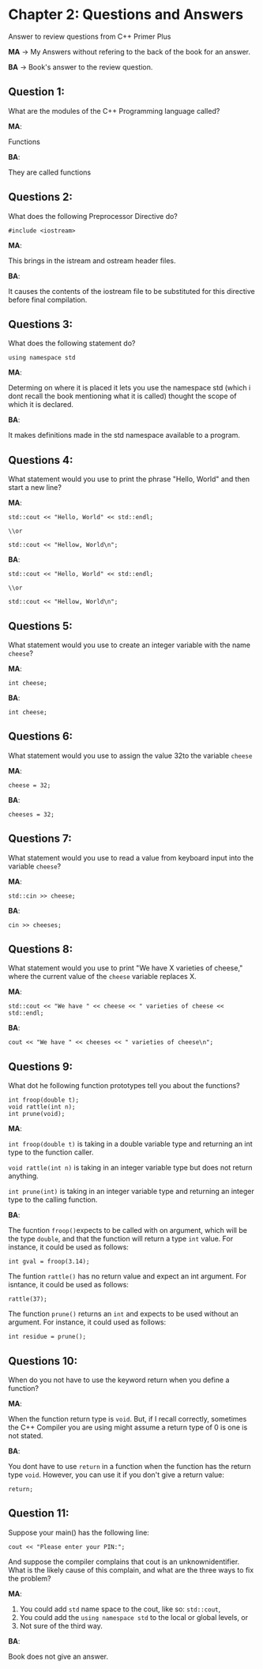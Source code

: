 # Chapter 2: Questions and Answers
Answer to review questions from C++ Primer Plus

**MA** -> My Answers without refering to the back of the book for an answer.

**BA** -> Book's answer to the review question.

## Question 1: 

What are the modules of the C++ Programming language called?

**MA**: 

Functions

**BA**: 

They are called functions

## Questions 2: 

What does the following Preprocessor Directive do?

```
#include <iostream>
```

**MA**: 

This brings in the istream and ostream header files.

**BA**: 

It causes the contents of the iostream file to be substituted for this directive before final compilation.

## Questions 3:

What does the following statement do?

```
using namespace std
```

**MA**: 

Determing on where it is placed it lets you use the namespace std (which i dont recall the book mentioning what it is called) thought the scope of which it is declared.

**BA**:

It makes definitions made in the std namespace available to a program.

## Questions 4:

What statement would you use to print the phrase "Hello, World" and then start a new line?

**MA**:

```
std::cout << "Hello, World" << std::endl;

\\or

std::cout << "Hellow, World\n";
```

**BA**:

```
std::cout << "Hello, World" << std::endl;

\\or

std::cout << "Hellow, World\n";
```

## Questions 5:

What statement would you use to create an integer variable with the name `cheese`?

**MA**:

```
int cheese;
```

**BA**:

```
int cheese;
```

## Questions 6:

What statement would you use to assign the value 32to the variable `cheese`

**MA**:

```
cheese = 32;
```

**BA**:

```
cheeses = 32;
```

## Questions 7:

What statement would you use to read a value from keyboard input into the variable `cheese`?

**MA**:

```
std::cin >> cheese;
```

**BA**:

```
cin >> cheeses;
```

## Questions 8:

What statement would you use to print "We have X varieties of cheese," where the current value of the `cheese` variable replaces X.

**MA**:

```
std::cout << "We have " << cheese << " varieties of cheese << std::endl;
```

**BA**:

```
cout << "We have " << cheeses << " varieties of cheese\n";
```

## Questions 9:

What dot he following function prototypes tell you about the functions?

```
int froop(double t);
void rattle(int n);
int prune(void);
```

**MA**:

`int froop(double t)` is taking in a double variable type and returning an int type to the function caller.

`void rattle(int n)` is taking in an integer variable type but does not return anything.

`int prune(int)` is taking in an integer variable type and returning an integer type to the calling function.

**BA**:

The fucntion `froop()`expects to be called with on argument, which will be the type `double`, and that the function will return a type `int` value. For instance, it could be used as follows:

```
int gval = froop(3.14);
```

The funtion `rattle()` has no return value and expect an int argument. For isntance, it could be used as follows:

```
rattle(37);
```

The function `prune()` returns an `int` and expects to be used without an argument. For instance, it could used as follows:

```
int residue = prune();
```

## Questions 10:

When do you not have to use the keyword return when you define a function?

**MA**:

When the function return type is `void`. But, if I recall correctly, sometimes the C++ Compiler you are using might assume a return type of 0 is one is not stated.

**BA**:

You dont have to use `return` in a function when the function has the return type `void`. However, you can use it if you don't give a return value:

```
return;
```

## Question 11:

Suppose your main() has the following line:

```
cout << "Please enter your PIN:";
```

And suppose the compiler complains that cout is an unknownidentifier. What is the likely cause of this complain, and what are the three ways to fix the problem?

**MA**:

1. You could add `std` name space to the cout, like so: `std::cout`,
2. You could add the `using namespace std` to the local or global levels, or
3. Not sure of the third way.

**BA**:

Book does not give an answer.

